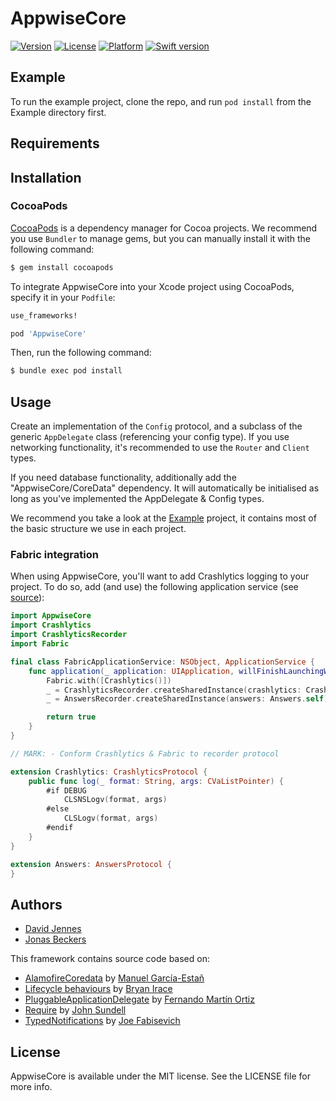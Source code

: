 # AppwiseCore

[![Version](https://img.shields.io/cocoapods/v/AppwiseCore.svg?style=flat)](https://cocoapods.org/pods/AppwiseCore)
[![License](https://img.shields.io/cocoapods/l/AppwiseCore.svg?style=flat)](https://cocoapods.org/pods/AppwiseCore)
[![Platform](https://img.shields.io/cocoapods/p/AppwiseCore.svg?style=flat)](https://cocoapods.org/pods/AppwiseCore)
[![Swift version](https://img.shields.io/badge/Swift-4-orange.svg)](https://cocoapods.org/pods/AppwiseCore)

## Example

To run the example project, clone the repo, and run `pod install` from the Example directory first.


## Requirements


## Installation

### CocoaPods

[CocoaPods](http://cocoapods.org) is a dependency manager for Cocoa projects. We recommend you use `Bundler` to manage gems, but you can manually install it with the following command:

```bash
$ gem install cocoapods
```

To integrate AppwiseCore into your Xcode project using CocoaPods, specify it in your `Podfile`:

```ruby
use_frameworks!

pod 'AppwiseCore'
```

Then, run the following command:

```bash
$ bundle exec pod install
```


## Usage

Create an implementation of the `Config` protocol, and a subclass of the generic `AppDelegate` class (referencing your config type). If you use networking functionality, it's recommended to use the `Router` and `Client` types.

If you need database functionality, additionally add the "AppwiseCore/CoreData" dependency. It will automatically be initialised as long as you've implemented the AppDelegate & Config types.

We recommend you take a look at the [Example](https://github.com/appwise-labs/AppwiseCore-Example) project, it contains most of the basic structure we use in each project.

### Fabric integration

When using AppwiseCore, you'll want to add Crashlytics logging to your project. To do so, add (and use) the following application service (see [source](https://github.com/appwise-labs/AppwiseCore-Example/blob/master/Example/Application/Sources/Application%20Services/FabricApplicationService.swift)):

```swift
import AppwiseCore
import Crashlytics
import CrashlyticsRecorder
import Fabric

final class FabricApplicationService: NSObject, ApplicationService {
	func application(_ application: UIApplication, willFinishLaunchingWithOptions launchOptions: [UIApplicationLaunchOptionsKey: Any]? = nil) -> Bool {
		Fabric.with([Crashlytics()])
		_ = CrashlyticsRecorder.createSharedInstance(crashlytics: Crashlytics.sharedInstance())
		_ = AnswersRecorder.createSharedInstance(answers: Answers.self)

		return true
	}
}

// MARK: - Conform Crashlytics & Fabric to recorder protocol

extension Crashlytics: CrashlyticsProtocol {
	public func log(_ format: String, args: CVaListPointer) {
		#if DEBUG
			CLSNSLogv(format, args)
		#else
			CLSLogv(format, args)
		#endif
	}
}

extension Answers: AnswersProtocol {
}
```

## Authors

* [David Jennes](https://github.com/djbe)
* [Jonas Beckers](https://github.com/jonasbeckers)

This framework contains source code based on:

* [AlamofireCoredata](https://github.com/ManueGE/AlamofireCoreData) by [Manuel García-Estañ](https://github.com/ManueGE)
* [Lifecycle behaviours](https://irace.me/lifecycle-behaviors) by [Bryan Irace](https://github.com/irace)
* [PluggableApplicationDelegate](https://github.com/fmo91/PluggableApplicationDelegate) by [Fernando Martín Ortiz](https://github.com/fmo91)
* [Require](https://github.com/JohnSundell/Require) by [John Sundell](https://github.com/JohnSundell)
* [TypedNotifications](https://github.com/mergesort/TypedNotifications) by [Joe Fabisevich](https://github.com/mergesort/TypedNotifications)

## License

AppwiseCore is available under the MIT license. See the LICENSE file for more info.
